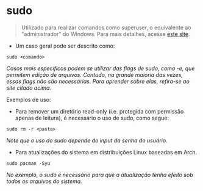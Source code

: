 # sudo

> Utilizado para realizar comandos como superuser, o equivalente ao "administrador" do Windows.
> Para mais detalhes, acesse [este site](https://manned.org/sudo).

- Um caso geral pode ser descrito como:

`sudo <comando>`

*Casos mais específicos podem se utilizar das flags de sudo, como -e, que permitem edição de arquivos.*
*Contudo, na grande maioria das vezes, essas flags não são necessárias. Para aprender sobre elas, refira-se ao site citado acima.*

Exemplos de uso:

- Para remover um diretório read-only (i.e. protegida com permissão apenas de leitura), é necessário o uso de sudo, como segue:

`sudo rm -r <pasta>`

*Note que o uso do sudo depende do input da senha do usuário.*

- Para atualizações do sistema em distribuições Linux baseadas em Arch.

`sudo pacman -Syu`

*No exemplo, o sudo é necessário para que a atualização tenha efeito sob todos os arquivos do sistema.*
